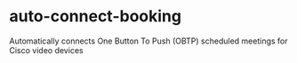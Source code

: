 # auto-connect-booking
Automatically connects One Button To Push (OBTP) scheduled meetings for Cisco video devices
